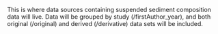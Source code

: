 This is where data sources containing suspended sediment composition data will live.
Data will be grouped by study 
(/firstAuthor_year), and both original (/original) and derived (/derivative) data sets will be included.

